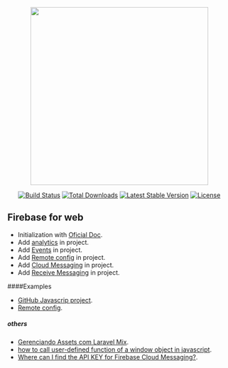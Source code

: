 <p align="center"><a href="https://laravel.com" target="_blank"><img src="https://raw.githubusercontent.com/laravel/art/master/logo-lockup/5%20SVG/2%20CMYK/1%20Full%20Color/laravel-logolockup-cmyk-red.svg" width="400"></a></p>

<p align="center">
<a href="https://travis-ci.org/laravel/framework"><img src="https://travis-ci.org/laravel/framework.svg" alt="Build Status"></a>
<a href="https://packagist.org/packages/laravel/framework"><img src="https://img.shields.io/packagist/dt/laravel/framework" alt="Total Downloads"></a>
<a href="https://packagist.org/packages/laravel/framework"><img src="https://img.shields.io/packagist/v/laravel/framework" alt="Latest Stable Version"></a>
<a href="https://packagist.org/packages/laravel/framework"><img src="https://img.shields.io/packagist/l/laravel/framework" alt="License"></a>
</p>

## Firebase for web

- Initialization with [Oficial Doc](https://firebase.google.com/docs/web/setup).
- Add [analytics](https://firebase.google.com/docs/analytics/get-started?platform=web) in project.
- Add [Events](https://firebase.google.com/docs/analytics/events?platform=web) in project.
- Add [Remote config](https://firebase.google.com/docs/remote-config/get-started?platform=web) in project.
- Add [Cloud Messaging](https://firebase.google.com/docs/cloud-messaging/js/client) in project.
- Add [Receive Messaging](https://firebase.google.com/docs/cloud-messaging/js/receive) in project.

####Examples
- [GitHub Javascrip project](https://github.com/firebase/quickstart-js).
- [Remote config](https://github.com/firebase/quickstart-js/blob/master/remote-config/index.html).

##### others
- [Gerenciando Assets com Laravel Mix](https://imasters.com.br/css/gerenciando-assets-com-laravel-mix).
- [how to call user-defined function of a window object in javascript](https://stackoverflow.com/questions/18956328/how-to-call-user-defined-function-of-a-window-object-in-javascript).
- [Where can I find the API KEY for Firebase Cloud Messaging?](https://stackoverflow.com/questions/37337512/where-can-i-find-the-api-key-for-firebase-cloud-messaging).
